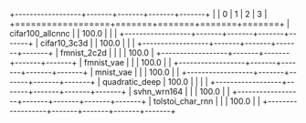 +------------------+-------+-------+-------+-------+
|                  | 0     | 1     | 2     | 3     |
+==================+=======+=======+=======+=======+
| cifar100_allcnnc |       | 100.0 |       |       |
+------------------+-------+-------+-------+-------+
| cifar10_3c3d     |       | 100.0 |       |       |
+------------------+-------+-------+-------+-------+
| fmnist_2c2d      |       |       |       | 100.0 |
+------------------+-------+-------+-------+-------+
| fmnist_vae       |       |       | 100.0 |       |
+------------------+-------+-------+-------+-------+
| mnist_vae        |       |       | 100.0 |       |
+------------------+-------+-------+-------+-------+
| quadratic_deep   | 100.0 |       |       |       |
+------------------+-------+-------+-------+-------+
| svhn_wrn164      |       |       | 100.0 |       |
+------------------+-------+-------+-------+-------+
| tolstoi_char_rnn |       |       | 100.0 |       |
+------------------+-------+-------+-------+-------+